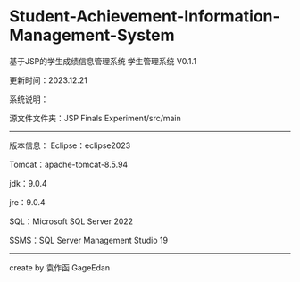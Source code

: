 # Student-Achievement-Information-Management-System
基于JSP的学生成绩信息管理系统
学生管理系统 V0.1.1

更新时间：2023.12.21

系统说明：

源文件文件夹：JSP Finals Experiment/src/main

-------------------------------------------
版本信息：
Eclipse：eclipse2023

Tomcat：apache-tomcat-8.5.94

jdk：9.0.4

jre：9.0.4

SQL：Microsoft SQL Server 2022

SSMS：SQL Server Management Studio 19

-------------------------------------------
create by  袁作函   GageEdan
